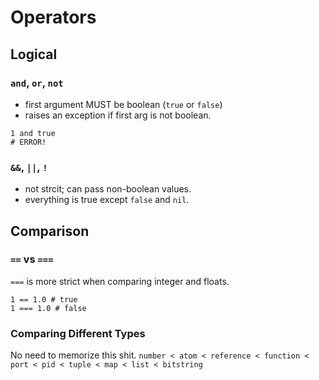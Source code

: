 # Operators

## Logical
### `and`, `or`, `not`
- first argument MUST be boolean (`true` or `false`)
- raises an exception if first arg is not boolean.
```
1 and true
# ERROR!
```

### `&&`, `||`, `!`
- not strcit; can pass non-boolean values.
- everything is true except `false` and `nil`.

## Comparison

### `==` vs `===`

`===` is more strict when comparing integer and floats.
```
1 == 1.0 # true
1 === 1.0 # false
```

### Comparing Different Types
No need to memorize this shit.
`number < atom < reference < function < port < pid < tuple < map < list < bitstring`
